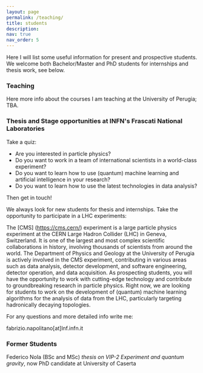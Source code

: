 ```yaml
---
layout: page
permalink: /teaching/
title: students
description: 
nav: true
nav_order: 5
---
```


Here I will list some useful information for present and prospective students. 
We welcome both Bachelor/Master and PhD students for internships and thesis work, see below.


### Teaching

Here more info about the courses I am teaching at the University of Perugia; TBA.


### Thesis and Stage opportunities at INFN's Frascati National Laboratories

Take a quiz:

- Are you interested in particle physics?
- Do you want to work in a team of international scientists in a world-class experiment?
- Do you want to learn how to use (quantum) machine learning and artificial intelligence in your research?
- Do you want to learn how to use the latest technologies in data analysis?

Then get in touch!

We always look for new students for thesis and internships.
Take the opportunity to participate in a LHC experiments:

The [CMS] (https://cms.cern/) experiment is a large particle physics experiment at the CERN Large Hadron Collider (LHC) in Geneva, Switzerland. It is one of the largest and most complex scientific collaborations in history, involving thousands of scientists from around the world. The Department of Physics and Geology at the University of Perugia is actively involved in the CMS experiment, contributing in various areas such as data analysis, detector development, and software engineering, detector operation, and data acquisition.
As prospecting students, you will have the opportunity to work with cutting-edge technology and contribute to groundbreaking research in particle physics.
Right now, we are looking for students to work on the development of (quantum) machine learning algorithms for the analysis of data from the LHC, particularly targeting hadronically decaying topologies. 

For any questions and more detailed info write me:

fabrizio.napolitano[at]lnf.infn.it

### Former Students

Federico Nola (BSc and MSc) *thesis on VIP-2 Experiment and quantum gravity*, now PhD candidate at University of Caserta